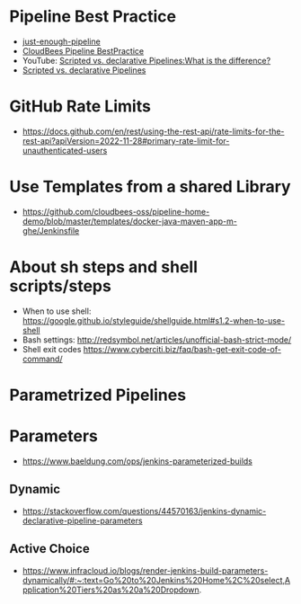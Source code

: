 
# Pipeline Best Practice

* [just-enough-pipeline](https://www.jenkins.io/blog/2021/10/26/just-enough-pipeline/)
* [CloudBees Pipeline BestPractice](https://docs.cloudbees.com/docs/cloudbees-ci/latest/pipelines/pipeline-best-practices)
* YouTube: [Scripted vs. declarative Pipelines:What is the difference?](https://www.youtube.com/watch?v=GJBlskiaRrI=)
* [Scripted vs. declarative Pipelines](https://e.printstacktrace.blog/jenkins-scripted-pipeline-vs-declarative-pipeline-the-4-practical-differences/)

# GitHub Rate Limits

* https://docs.github.com/en/rest/using-the-rest-api/rate-limits-for-the-rest-api?apiVersion=2022-11-28#primary-rate-limit-for-unauthenticated-users

# Use Templates from a shared Library 

* https://github.com/cloudbees-oss/pipeline-home-demo/blob/master/templates/docker-java-maven-app-m-ghe/Jenkinsfile 

# About sh steps and shell scripts/steps

* When to use shell: https://google.github.io/styleguide/shellguide.html#s1.2-when-to-use-shell
* Bash settings: http://redsymbol.net/articles/unofficial-bash-strict-mode/
* Shell exit codes https://www.cyberciti.biz/faq/bash-get-exit-code-of-command/

# Parametrized Pipelines

# Parameters

* https://www.baeldung.com/ops/jenkins-parameterized-builds

## Dynamic

* https://stackoverflow.com/questions/44570163/jenkins-dynamic-declarative-pipeline-parameters

## Active Choice 

* https://www.infracloud.io/blogs/render-jenkins-build-parameters-dynamically/#:~:text=Go%20to%20Jenkins%20Home%2C%20select,Application%20Tiers%20as%20a%20Dropdown. 